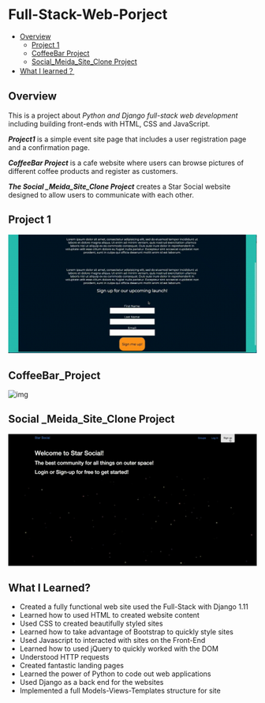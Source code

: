 # Full-Stack-Web-Porject
- [Overview](#overview)
  * [Project 1](https://github.com/didiyang4759/Full-Stack-Web-Porject/tree/main/project1)
  * [CoffeeBar Project](https://github.com/didiyang4759/Full-Stack-Web-Porject/tree/main/CoffeeBarProject)
  * [Social_Meida_Site_Clone Project](https://github.com/didiyang4759/Full-Stack-Web-Porject/tree/main/Social%20_Meida_Site_Clone%20Project/simplesocial)
 - [What I learned？](#what-i-learned)
  
## Overview
This is a project about *Python and Django full-stack web development* including building front-ends with HTML, CSS and JavaScript.

***Project1*** is a simple event site page that includes a user registration page and a confirmation page. 

***CoffeeBar Project*** is a cafe website where users can browse pictures of different coffee products and register as customers.

***The Social _Meida_Site_Clone Project*** creates a Star Social website designed to allow users to communicate with each other.

## Project 1

![img](https://github.com/didiyang4759/Full-Stack-Web-Porject/blob/main/image/Project1.gif)


## CoffeeBar_Project
![img](https://github.com/didiyang4759/Full-Stack-Web-Porject/blob/main/image/CoffeeBar_Project.gif)


## Social _Meida_Site_Clone Project
![img](https://github.com/didiyang4759/Full-Stack-Web-Porject/blob/main/image/FinalVideo_1642965292.100897.gif)


## What I Learned?
-   Created a fully functional web site used the Full-Stack with Django 1.11
-   Learned how to used HTML to created website content
-   Used CSS to created beautifully styled sites
-   Learned how to take advantage of Bootstrap to quickly style sites
-   Used Javascript to interacted with sites on the Front-End
-   Learned how to used jQuery to quickly worked with the DOM
-   Understood HTTP requests
-   Created fantastic landing pages
-   Learned the power of Python to code out web applications
-   Used Django as a back end for the websites
-   Implemented a full Models-Views-Templates structure for site
